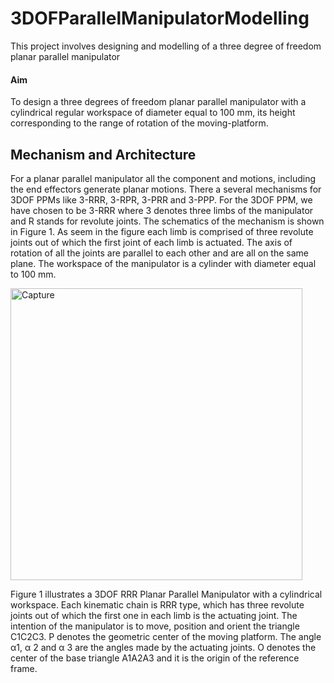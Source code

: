 # 3DOFParallelManipulatorModelling
This project involves designing and modelling of a three degree of freedom planar parallel manipulator
#### Aim 
To design a three degrees of freedom planar parallel manipulator with a cylindrical regular workspace of diameter equal to 100 mm, its height corresponding to the range of rotation of the moving-platform.
## Mechanism and Architecture
For a planar parallel manipulator all the component and motions, including the end effectors generate planar motions. There a several mechanisms for 3DOF PPMs like 3-RRR, 3-RPR, 3-PRR and 3-PPP. For the 3DOF PPM, we have chosen to be 3-RRR where 3 denotes three limbs of the manipulator and R stands for revolute joints. The schematics of the mechanism is shown in Figure 1. As seem in the figure each limb is comprised of three revolute joints out of which the first joint of each limb is actuated. The axis of rotation of all the joints are parallel to each other and are all on the same plane. The workspace of the manipulator is a cylinder with diameter equal to 100 mm.

<img width="467" alt="Capture" src="https://user-images.githubusercontent.com/47361086/126361873-fef3ded1-b7cc-40c0-a313-b598a4ef02e4.PNG">

Figure 1 illustrates a 3DOF RRR Planar Parallel Manipulator with a cylindrical workspace. Each kinematic chain is RRR type, which has three revolute joints out of which the first one in each limb is the actuating joint. The intention of the manipulator is to move, position and orient the triangle C1C2C3. P denotes the geometric center of the moving platform. The angle α1, α 2 and α 3 are the angles made by the actuating joints. O denotes the center of the base triangle A1A2A3 and it is the origin of the reference frame.
